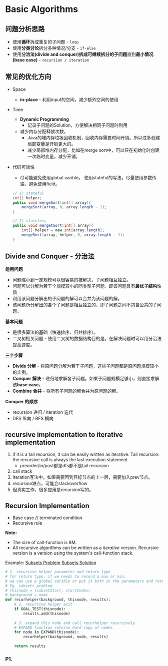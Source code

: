 <extoc></extoc>

# Basic Algorithms

## 问题分析思路

- 使用**循环**拆成重复的子问题 - `loop`
- 使用**分类讨论**拆分多种情况/分支 - `if-else`
- 使用**分治法(divide and conquer)**拆成**可继续拆分的子问题**直到**最小情况(base case)** - `recursion / iteration`

## 常见的优化方向

- Space
    - **in-place** - 利用input的空间，减少额外空间的使用
- Time
    - **Dynamic Programming** 
        - 记录子问题的Solution，方便解决相同子问题时利用
    - 减少内存分配释放次数。
        - Java的堆内存垃圾回收机制，回收内存需要时间开销。所以过多创建局部变量是开销更大的。
        - 减少局部堆内存分配，比如在merge sort中，可以只在初始化时创建一次临时变量，减少开销。
- 代码可读性    
    - 尽可能避免使用global varible。 使用stateful的写法，尽量使用参数传递，避免使用field。
    
    ```java
    // 1) stateful
    int[] helper;
    public void mergeSort(int[] array){
    	mergeSort(array, 0, array.length - 1);
    }
    
    // 2) stateless
    public void mergetSort(int[] array){
    	int[] helper = new int[array.length];
    	mergeSort(array, helper, 0, array.length - 1);
    }
    ```
    

## Divide and Conquer - 分治法

__适用问题__

- 问题缩小到一定规模可以很容易的被解决，子问题相互独立。
- 问题可以分解为若干个规模较小的同类型子问题，即该问题具有**最优子结构**性质
- 利用该问题分解出的子问题的解可以合并为该问题的解。
- 该问题所分解出的各个子问题是相互独立的，即子问题之间不包含公共的子问题。

__基本问题__

- 是很多算法的基础（快速排序、归并排序）。
- 二叉树相关问题 - 使用二叉树的数据结构目的是，在解决问题时可以用分治法提高速度。

__三个步骤__

- **Divide 分解** - 将原问题分解为若干子问题，这些子问题都是原问题规模较小的实例。
- **Conquer 解决** - 递归地求解各子问题。如果子问题规模足够小，则直接求解该**base case**。
- **Combine 合并** - 将所有子问题的解合并为原问题的解。

__Conquer 的顺序__

- recursion 递归 / iteration 迭代
- DFS 纵向 / BFS 横向

## recursive implementation to iterative implementation

1. if it is a tail recursion, it can be easily written as iterative.
Tail recursion: the recursive call is always the last execution statement
    - preorder/in/post都是dfs都不是tail recursion
2. call stack
3. Iteration写法中，如果需要回到目标节点的上一层，需要加入prev节点。
4. recursion缺点，可能会stackoverflow
5. 但真实工作，很多应用是recursion写的。


## Recursion Implementation

- Base case // terminated condition
- Recursive rule

__Note:__

- The size of call-function is 8M.
- All recursive algorithms can be written as a _iterative_ version. Recursive version is a version using the system's call-function stack.

Example: 
[Subsets Problem](http://www.lintcode.com/zh-cn/problem/subsets-ii/#)
[Subsets Solution](http://www.jiuzhang.com/solutions/subsets/)

```python
# 1. recursive helper parameter and return type
# for return type, if we needs to record a max or min,
# we can use a global varible or put it both in the parameters and return type.
# Eg. subsets problem
# thisnode = (subsetStart, startIndex)
# background = nums
def recurhelper(background, thisnode, results):
    # 2. recursive helper exit
    if GOAL_TEST(thisnode):
        results.add(thisnode)
    
    # 3. expand this node and call recurhelper recursively.
    # EXPAND function returns hard copy of nodes
    for node in EXPAND(thisnode):
        recurhelper(background, node, results)
    
    return results
```

### P1. 

